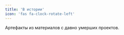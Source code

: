 ```yaml
---
title: 'В истории'
icon: 'fas fa-clock-rotate-left'
---
```


Артефакты из материалов с давно умерших проектов.
